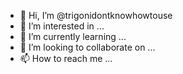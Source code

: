- 👋 Hi, I’m @trigonidontknowhowtouse
- 👀 I’m interested in ...
- 🌱 I’m currently learning ...
- 💞️ I’m looking to collaborate on ...
- 📫 How to reach me ...

<!---
trigonidontknowhowtouse/trigonidontknowhowtouse is a ✨ special ✨ repository because its `README.md` (this file) appears on your GitHub profile.
You can click the Preview link to take a look at your changes.
--->
